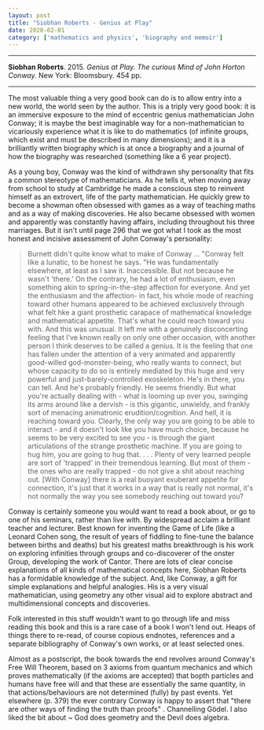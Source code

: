 ```yaml
---
layout: post
title: "Siobhan Roberts - Genius at Play"
date: 2020-02-01
category: ['mathematics and physics', 'biography and memoir']
---
```


***
<b>Siobhan Roberts</b>. 2015. _Genius at Play.  The curious Mind of John Horton Conway._ New York: Bloomsbury. 454 pp.

***
<img align="right" src="https://media.bloomsbury.com/rep/bj/9781620405932.jpg" alt="" />

The most valuable thing a very good book can do is to allow entry into a new world, the world seen by the author.  This is a triply very good book: it is an immersive exposure to the mind of eccentric genius mathematician John Conway; it is maybe the best imaginable way for a non-mathematician to vicariously experience what it is like to do mathematics (of infinite groups, which exist and must be described in many dimensions); and it is a brilliantly written biography which is at once a biography and a journal of how the biography was researched (something like a 6 year project).  

As a young boy, Conway was the kind of withdrawn shy personality that fits a common stereotype of mathematicians.  As he tells it, when moving away from school to study at Cambridge he made a conscious step to reinvent himself as an extrovert, life of the party mathematician.  He quickly grew to become a showman often obsessed with games as a way of teaching maths and as a way of making discoveries.  He also became obsessed with women and apparently was constantly having affairs, including throughout his three marriages.  But it isn't until page 296 that we got what I took as the most honest and incisive assessment of John Conway's personality:

> Burnett didn't quite know what to make of Conway  ...  "Conway felt like a lunatic, to be honest he says. "He was fundamentally elsewhere, at least as I saw it. Inaccessible. But not because he wasn't 'there.' On the contrary, he had a lot of enthusiasm, even something akin to spring-in-the-step affection for everyone. And yet the enthusiasm and the affection- in fact, his whole mode of reaching toward other humans appeared to be achieved exclusively through what felt hke a giant prosthetic carapace of mathematical knowledge and mathematical appetite. That's what he could reach toward you with. And this was unusual. It left me with a genuinely disconcerting feeling that I've known really on only one other occasion, with another person I think deserves to be called a genius. It is the feeling that one has fallen under the attention of a very animated and apparently good-willed god-monster-being, who really wants to connect, but whose capacity to do so is entirely mediated by this huge and very powerful and just-barely-controlled exoskeleton. He's in there, you can tell. And he's probably friendly. He seems friendly. But what you're actually dealing with - what is looming up over you, swinging its arms around like a dervish - is this gigantic, unwieldy, and frankly sort of menacing animatronic erudition/cognition. And hell, it is reaching toward you. Clearly, the only way you are going to be able to interact - and it doesn't look like you have much choice, because he seems to be very excited to see you - is through the giant articulations of the strange prosthetic machine. If you are going to hug him, you are going to hug that. . . . Plenty of very learned people are sort of 'trapped' in their tremendous learning. But most of them - the ones who are really trapped - do not give a shit about reaching out. [With Conway] there is a real buoyant exuberant appetite for connection, it's just that it works in a way that is really not normal, it's not normally the way you see somebody reaching out toward you? 


Conway is certainly someone you would want to read a book about, or go to one of his seminars, rather than live with.  By widespread acclaim a brilliant teacher and lecturer.  Best known for inventing the Game of Life (like a Leonard Cohen song, the result of years of fiddling to fine-tune the balance between births and deaths) but his greatest maths breakthrough is his work on exploring infinities through groups and co-discoverer of the onster Group, developing the work of Cantor.  There are lots of clear concise explanations of all kinds of mathematical concepts here, Siobhan Roberts has a formidable knowledge of the subject.  And, like Conway, a gift for simple explanations and helpful analogies. His is a very visual mathematician, using geometry any other visual aid to explore abstract and multidimensional concepts and discoveries. 

Folk interested in this stuff wouldn't want to go through life and miss reading this book and this is a rare case of a book I won't lend out.  Heaps of things there to re-read, of course copious endnotes, references and a separate bibliography of  Conway's own works, or at least selected ones.

Almost as a postscript, the book towards the end revolves around Conway's Free Will Theorem, based on 3 axioms from quantum mechanics and which proves mathematically (if the axioms are accepted) that bopth particles and humans have free will and that these are essentially the same quantity, in that actions/behaviours are not determined (fully) by past events.  Yet elsewhere (p. 379) the ever contrary Conway is happy to assert that "there are other ways of finding the truth than proofs" . Channelling Gödel.  I also liked the bit about ~ God does geometry and the Devil does algebra.
